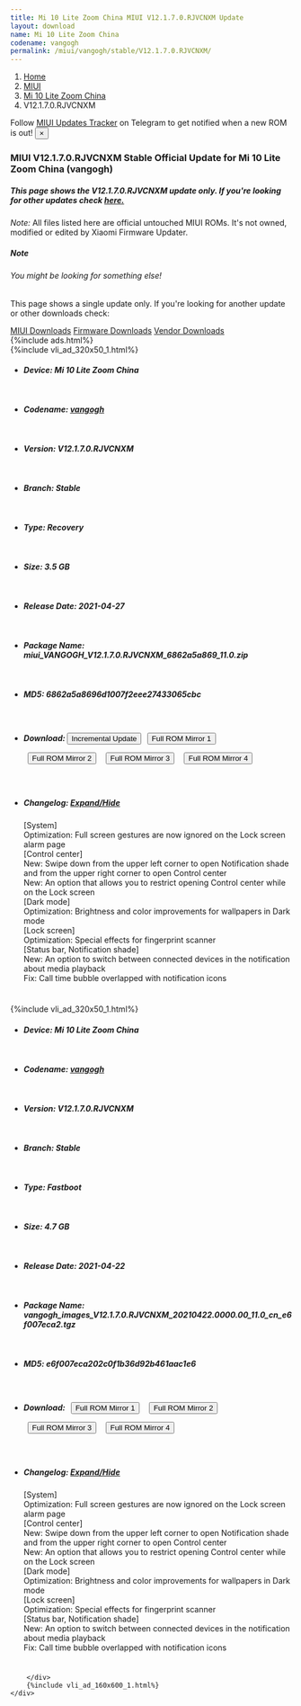 ```yaml
---
title: Mi 10 Lite Zoom China MIUI V12.1.7.0.RJVCNXM Update
layout: download
name: Mi 10 Lite Zoom China
codename: vangogh
permalink: /miui/vangogh/stable/V12.1.7.0.RJVCNXM/
---
```

<nav aria-label="breadcrumb">
    <ol class="breadcrumb">
        <li class="breadcrumb-item"><a href="/">Home</a></li>
        <li class="breadcrumb-item"><a href="/miui/">MIUI</a></li>
        <li class="breadcrumb-item"><a href="/miui/vangogh/">Mi 10 Lite Zoom China</a></li>
        <li class="breadcrumb-item active" aria-current="page">V12.1.7.0.RJVCNXM</li>
    </ol>
</nav>
<div class="alert alert-primary alert-dismissible fade show" role="alert">
    Follow <a href="https://t.me/MIUIUpdatesTracker" class="alert-link">MIUI Updates Tracker</a> on Telegram to get
    notified when a new ROM is out!
    <button type="button" class="close" data-dismiss="alert" aria-label="Close">
        <span aria-hidden="true">&times;</span>
    </button>
</div>
<div class="col-12 mx-auto">
    <h3 class="title bg-light p-2 rounded">MIUI V12.1.7.0.RJVCNXM Stable Official Update for Mi 10 Lite Zoom China (vangogh)</h3>
    <h5>This page shows the V12.1.7.0.RJVCNXM update only. If you're looking for other updates check
        <a href="/miui/vangogh/">here.</a></h5>
    <p><i>Note: </i>All files listed here are official untouched MIUI ROMs.
        It's not owned, modified or edited by Xiaomi Firmware Updater.</p>
    <div class="card">
        <div class="card-body">
            <h5 class="card-title">Note</h5>
            <h6 class="card-subtitle mb-2 text-muted">You might be looking for something else!</h6>
            <p class="card-text">This page shows a single update only.
                If you're looking for another update or other downloads check:</p>
            <a href="/miui/" class="card-link">MIUI Downloads</a>
            <a href="/firmware/" class="card-link">Firmware Downloads</a>
            <a href="/vendor/" class="card-link">Vendor Downloads</a>
        </div>
    </div>
    {%include ads.html%}
    <div class="row justify-content-center">
        <div class="col-10" id="downloads">
                    <div class="card card-body">
            {%include vli_ad_320x50_1.html%}
            <ul class="list-unstyled">
                <li style="padding-bottom: 10px;">
                    <h5><b>Device: </b>Mi 10 Lite Zoom China</h5>
                </li>
                <li style="padding-bottom: 10px;">
                    <h5><b>Codename: </b> <a href="/miui/vangogh/" target="_blank">vangogh</a> </h5>
                </li>
                <li style="padding-bottom: 10px;">
                    <h5><b>Version: </b>V12.1.7.0.RJVCNXM</h5>
                </li>
                <li style="padding-bottom: 10px;">
                    <h5><b>Branch: </b>Stable</h5>
                </li>
                <li style="padding-bottom: 10px;">
                    <h5><b>Type: </b>Recovery</h5>
                </li>
                <li style="padding-bottom: 10px;">
                    <h5><b>Size: </b>3.5 GB</h5>
                </li>
                <li style="padding-bottom: 10px;">
                    <h5><b>Release Date: </b>2021-04-27</h5>
                </li>
                <li style="padding-bottom: 10px;">
                    <h5><b>Package Name: </b><span id="filename" class="text-dark">miui_VANGOGH_V12.1.7.0.RJVCNXM_6862a5a869_11.0.zip</span></h5>
                </li>
                <li style="padding-bottom: 10px;">
                    <h5><b>MD5: </b><span id="md5" class="text-muted">6862a5a8696d1007f2eee27433065cbc</span></h5>
                </li>
                <li style="padding-bottom: 10px;">
                    <h5><b>Download: </b><button type="button" id="incremental_download" class="btn btn-warning" onclick="window.open('https://bigota.d.miui.com/V12.1.7.0.RJVCNXM/miui-blockota-vangogh-V12.1.5.0.RJVCNXM-V12.1.7.0.RJVCNXM-affceae13e-11.0.zip', '_blank');"><i class="fa fa-download"></i> Incremental Update</button> <button type="button" id="download" class="btn btn-primary" style="margin: 7px;" onclick="window.open('https://bigota.d.miui.com/V12.1.7.0.RJVCNXM/miui_VANGOGH_V12.1.7.0.RJVCNXM_6862a5a869_11.0.zip', '_blank');"><i class="fa fa-download"></i> Full ROM Mirror 1</button> <button type="button" id="download" class="btn btn-primary" style="margin: 7px;" onclick="window.open('https://ks3orig.bigota.d.miui.com/V12.1.7.0.RJVCNXM/miui_VANGOGH_V12.1.7.0.RJVCNXM_6862a5a869_11.0.zip', '_blank');"><i class="fa fa-download"></i> Full ROM Mirror 2</button> <button type="button" id="download" class="btn btn-primary" style="margin: 7px;" onclick="window.open('https://airtel.bigota.d.miui.com/V12.1.7.0.RJVCNXM/miui_VANGOGH_V12.1.7.0.RJVCNXM_6862a5a869_11.0.zip', '_blank');"><i class="fa fa-download"></i> Full ROM Mirror 3</button> <button type="button" id="download" class="btn btn-primary" style="margin: 7px;" onclick="window.open('https://hugeota.d.miui.com/V12.1.7.0.RJVCNXM/miui_VANGOGH_V12.1.7.0.RJVCNXM_6862a5a869_11.0.zip', '_blank');"><i class="fa fa-download"></i> Full ROM Mirror 4</button></h5>
                </li>
                <li style="padding-bottom: 10px;">
                    <h5><b>Changelog: </b><a href="#vangogh_1_changelog" data-toggle="collapse" role="button"
                            aria-expanded="false" aria-controls="vangogh_1_changelog"> <i class="fa fa-arrow-down"
                                aria-hidden="true"></i> Expand/Hide</a></h5>
                    <div class="collapse" id="vangogh_1_changelog">
                        <p id="changelog_text">[System]<br>Optimization: Full screen gestures are now ignored on the Lock screen alarm page<br>[Control center]<br>New: Swipe down from the upper left corner to open Notification shade and from the upper right corner to open Control center<br>New: An option that allows you to restrict opening Control center while on the Lock screen<br>[Dark mode]<br>Optimization: Brightness and color improvements for wallpapers in Dark mode<br>[Lock screen]<br>Optimization: Special effects for fingerprint scanner<br>[Status bar, Notification shade]<br>New: An option to switch between connected devices in the notification about media playback<br>Fix: Call time bubble overlapped with notification icons</p>
                    </div>
                </li>
            </ul>
        </div>
        <div class="card card-body">
            {%include vli_ad_320x50_1.html%}
            <ul class="list-unstyled">
                <li style="padding-bottom: 10px;">
                    <h5><b>Device: </b>Mi 10 Lite Zoom China</h5>
                </li>
                <li style="padding-bottom: 10px;">
                    <h5><b>Codename: </b> <a href="/miui/vangogh/" target="_blank">vangogh</a> </h5>
                </li>
                <li style="padding-bottom: 10px;">
                    <h5><b>Version: </b>V12.1.7.0.RJVCNXM</h5>
                </li>
                <li style="padding-bottom: 10px;">
                    <h5><b>Branch: </b>Stable</h5>
                </li>
                <li style="padding-bottom: 10px;">
                    <h5><b>Type: </b>Fastboot</h5>
                </li>
                <li style="padding-bottom: 10px;">
                    <h5><b>Size: </b>4.7 GB</h5>
                </li>
                <li style="padding-bottom: 10px;">
                    <h5><b>Release Date: </b>2021-04-22</h5>
                </li>
                <li style="padding-bottom: 10px;">
                    <h5><b>Package Name: </b><span id="filename" class="text-dark">vangogh_images_V12.1.7.0.RJVCNXM_20210422.0000.00_11.0_cn_e6f007eca2.tgz</span></h5>
                </li>
                <li style="padding-bottom: 10px;">
                    <h5><b>MD5: </b><span id="md5" class="text-muted">e6f007eca202c0f1b36d92b461aac1e6</span></h5>
                </li>
                <li style="padding-bottom: 10px;">
                    <h5><b>Download: </b> <button type="button" id="download" class="btn btn-primary" style="margin: 7px;" onclick="window.open('https://bigota.d.miui.com/V12.1.7.0.RJVCNXM/vangogh_images_V12.1.7.0.RJVCNXM_20210422.0000.00_11.0_cn_e6f007eca2.tgz', '_blank');"><i class="fa fa-download"></i> Full ROM Mirror 1</button> <button type="button" id="download" class="btn btn-primary" style="margin: 7px;" onclick="window.open('https://ks3orig.bigota.d.miui.com/V12.1.7.0.RJVCNXM/vangogh_images_V12.1.7.0.RJVCNXM_20210422.0000.00_11.0_cn_e6f007eca2.tgz', '_blank');"><i class="fa fa-download"></i> Full ROM Mirror 2</button> <button type="button" id="download" class="btn btn-primary" style="margin: 7px;" onclick="window.open('https://airtel.bigota.d.miui.com/V12.1.7.0.RJVCNXM/vangogh_images_V12.1.7.0.RJVCNXM_20210422.0000.00_11.0_cn_e6f007eca2.tgz', '_blank');"><i class="fa fa-download"></i> Full ROM Mirror 3</button> <button type="button" id="download" class="btn btn-primary" style="margin: 7px;" onclick="window.open('https://hugeota.d.miui.com/V12.1.7.0.RJVCNXM/vangogh_images_V12.1.7.0.RJVCNXM_20210422.0000.00_11.0_cn_e6f007eca2.tgz', '_blank');"><i class="fa fa-download"></i> Full ROM Mirror 4</button></h5>
                </li>
                <li style="padding-bottom: 10px;">
                    <h5><b>Changelog: </b><a href="#vangogh_2_changelog" data-toggle="collapse" role="button"
                            aria-expanded="false" aria-controls="vangogh_2_changelog"> <i class="fa fa-arrow-down"
                                aria-hidden="true"></i> Expand/Hide</a></h5>
                    <div class="collapse" id="vangogh_2_changelog">
                        <p id="changelog_text">[System]<br>Optimization: Full screen gestures are now ignored on the Lock screen alarm page<br>[Control center]<br>New: Swipe down from the upper left corner to open Notification shade and from the upper right corner to open Control center<br>New: An option that allows you to restrict opening Control center while on the Lock screen<br>[Dark mode]<br>Optimization: Brightness and color improvements for wallpapers in Dark mode<br>[Lock screen]<br>Optimization: Special effects for fingerprint scanner<br>[Status bar, Notification shade]<br>New: An option to switch between connected devices in the notification about media playback<br>Fix: Call time bubble overlapped with notification icons</p>
                    </div>
                </li>
            </ul>
        </div>

        </div>
        {%include vli_ad_160x600_1.html%}
    </div>
</div>

